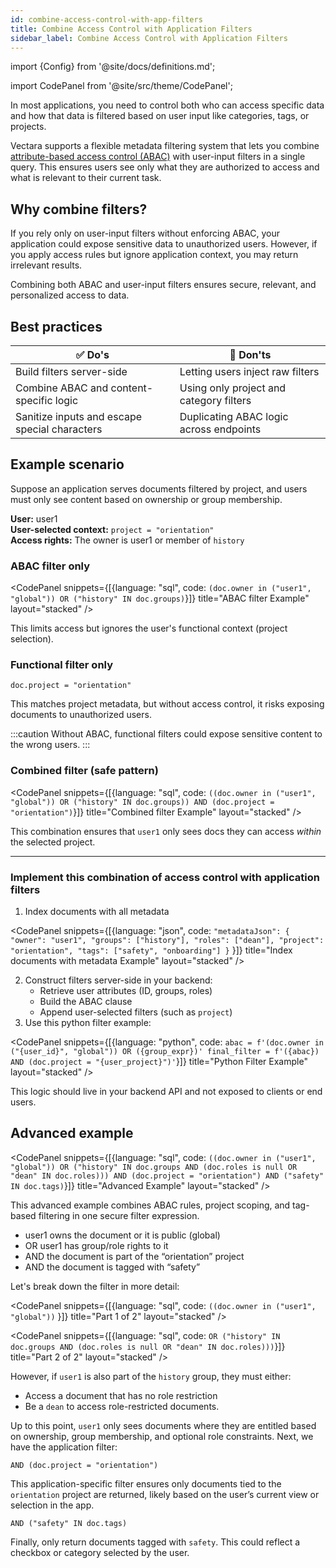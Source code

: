 ```yaml
---
id: combine-access-control-with-app-filters
title: Combine Access Control with Application Filters
sidebar_label: Combine Access Control with Application Filters
---
```


import {Config} from '@site/docs/definitions.md';

import CodePanel from '@site/src/theme/CodePanel';


In most applications, you need to control both who can access specific data 
and how that data is filtered based on user input like categories, tags, or 
projects.

Vectara supports a flexible metadata filtering system that lets you combine 
[attribute-based access control (ABAC)](/docs/learn/authentication/attribute-based-access-control) with user-input filters in a single 
query. This ensures users see only what they are authorized to access and what 
is relevant to their current task.

## Why combine filters?

If you rely only on user-input filters without enforcing ABAC, your 
application could expose sensitive data to unauthorized users. However, if you 
apply access rules but ignore application context, you may return irrelevant 
results.

Combining both ABAC and user-input filters ensures secure, relevant, and 
personalized access to data.

## Best practices

| ✅ Do's                         | 🚫 Don'ts                             |
|------------------------------------------|------------------------------------------------|
| Build filters server-side                | Letting users inject raw filters               |
| Combine ABAC and content-specific logic         | Using only project and category filters  |
| Sanitize inputs and escape special characters | Duplicating ABAC logic across endpoints    |


## Example scenario

Suppose an application serves documents filtered by project, and users must 
only see content based on ownership or group membership.

**User:** user1  
**User-selected context:** `project = "orientation"`  
**Access rights:** The owner is user1 or member of `history`

### ABAC filter only

<CodePanel snippets={[{language: "sql", code: `(doc.owner in ("user1", "global")) OR ("history" IN doc.groups)`}]} title="ABAC filter Example" layout="stacked" />

This limits access but ignores the user's functional context (project 
selection).

### Functional filter only

`doc.project = "orientation"`

This matches project metadata, but without access control, it risks exposing 
documents to unauthorized users.

:::caution
Without ABAC, functional filters could expose sensitive content to the wrong 
users.
:::

### Combined filter (safe pattern)

<CodePanel snippets={[{language: "sql", code: `((doc.owner in ("user1", "global")) OR ("history" IN doc.groups)) AND (doc.project = "orientation")`}]} title="Combined filter Example" layout="stacked" />

This combination ensures that `user1` only sees docs they can access *within* 
the selected project.

---

### Implement this combination of access control with application filters

1. Index documents with all metadata

<CodePanel snippets={[{language: "json", code: `"metadataJson": {
  "owner": "user1",
  "groups": ["history"],
  "roles": ["dean"],
  "project": "orientation",
  "tags": ["safety", "onboarding"]
}`
}]} title="Index documents with metadata Example" layout="stacked" />

2. Construct filters server-side in your backend:
   * Retrieve user attributes (ID, groups, roles)
   * Build the ABAC clause
   * Append user-selected filters (such as `project`)  
3. Use this python filter example:

<CodePanel snippets={[{language: "python", code: `abac = f'(doc.owner in ("{user_id}", "global")) OR ({group_expr})'
final_filter = f'({abac}) AND (doc.project = "{user_project}")'`}]} title="Python Filter Example" layout="stacked" />

This logic should live in your backend API and not exposed to clients or 
end users.

## Advanced example

<CodePanel snippets={[{language: "sql", code: `((doc.owner in ("user1", "global")) OR ("history" IN doc.groups AND (doc.roles is null OR "dean" IN doc.roles))) AND (doc.project = "orientation") AND ("safety" IN doc.tags)`}]} title="Advanced Example" layout="stacked" />

This advanced example combines ABAC rules, project scoping, and tag-based 
filtering in one secure filter expression. 

* user1 owns the document or it is public (global)
* OR user1 has group/role rights to it
* AND the document is part of the “orientation” project
* AND the document is tagged with “safety”

Let's break down the filter in more detail:

<CodePanel snippets={[{language: "sql", code: `((doc.owner in ("user1", "global"))`
}]} title="Part 1 of 2" layout="stacked" />

<CodePanel snippets={[{language: "sql", code: `OR ("history" IN doc.groups AND (doc.roles is null OR "dean" IN doc.roles)))`}]} title="Part 2 of 2" layout="stacked" />

However, if `user1` is also part of the `history` group, they must either:
* Access a document that has no role restriction
* Be a `dean` to access role-restricted documents.

Up to this point, `user1` only sees documents where they are entitled based on 
ownership, group membership, and optional role constraints. Next, we have the 
application filter:

`AND (doc.project = "orientation")`

This application-specific filter ensures only documents tied to the `orientation` 
project are returned, likely based on the user’s current view or selection in 
the app.

`AND ("safety" IN doc.tags)`

Finally, only return documents tagged with `safety`. This could reflect a 
checkbox or category selected by the user.
